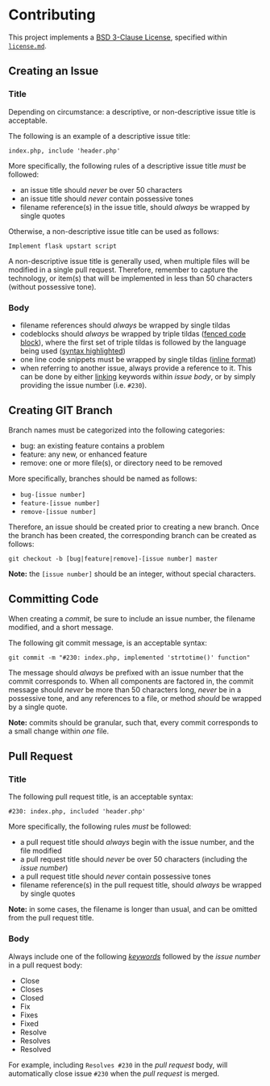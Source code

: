 # Contributing

This project implements a [BSD 3-Clause License](https://opensource.org/licenses/BSD-3-Clause), specified within [`license.md`](https://github.com/jeff1evesque/machine-learning/blob/master/license.md).

## Creating an Issue

### Title

Depending on circumstance: a descriptive, or non-descriptive issue title is acceptable.

The following is an example of a descriptive issue title:

```
index.php, include 'header.php'
```

More specifically, the following rules of a descriptive issue title *must* be followed:

- an issue title should *never* be over 50 characters
- an issue title should *never* contain possessive tones
- filename reference(s) in the issue title, should *always* be wrapped by single quotes

Otherwise, a non-descriptive issue title can be used as follows:

```
Implement flask upstart script
```

A non-descriptive issue title is generally used, when multiple files will be modified in a single pull request.  Therefore, remember to capture the technology, or item(s) that will be implemented in less than 50 characters (without possessive tone).

### Body
- filename references should *always* be wrapped by single tildas
- codeblocks should *always* be wrapped by triple tildas ([fenced code block](https://help.github.com/articles/github-flavored-markdown/#fenced-code-blocks)), where the first set of triple tildas is followed by the language being used ([syntax highlighted](https://help.github.com/articles/github-flavored-markdown/#syntax-highlighting))
- one line code snippets must be wrapped by single tildas ([inline format](https://help.github.com/articles/markdown-basics/#inline-formats))
- when referring to another issue, always provide a reference to it. This can be done by either [linking](https://help.github.com/articles/markdown-basics/#links) keywords within *issue body*, or by simply providing the issue number (i.e. `#230`).

## Creating GIT Branch

Branch names must be categorized into the following categories:

- bug: an existing feature contains a problem
- feature: any new, or enhanced feature
- remove: one or more file(s), or directory need to be removed

More specifically, branches should be named as follows:

- `bug-[issue number]`
- `feature-[issue number]`
- `remove-[issue number]`

Therefore, an issue should be created prior to creating a new branch.  Once the branch has been created, the corresponding branch can be created as follows:

```
git checkout -b [bug|feature|remove]-[issue number] master
```

**Note:** the `[issue number]` should be an integer, without special characters.

## Committing Code

When creating a *commit*, be sure to include an issue number, the filename modified, and a short message.  

The following git commit message, is an acceptable syntax:

`git commit -m "#230: index.php, implemented 'strtotime()' function"`

The message should *always* be prefixed with an issue number that the commit corresponds to.  When all components are factored in, the commit message should *never* be more than 50 characters long, *never* be in a possessive tone, and any references to a file, or method *should* be wrapped by a single quote.

**Note:** commits should be granular, such that, every commit corresponds to a small change within *one* file.

## Pull Request

### Title

The following pull request title, is an acceptable syntax:

```
#230: index.php, included 'header.php'
```

More specifically, the following rules *must* be followed:

- a pull request title should *always* begin with the issue number, and the file modified
- a pull request title should *never* be over 50 characters (including the *issue number*)
- a pull request title should *never* contain possessive tones
- filename reference(s) in the pull request title, should *always* be wrapped by single quotes

**Note:** in some cases, the filename is longer than usual, and can be omitted from the pull request title.

### Body

Always include one of the following [*keywords*](https://help.github.com/articles/closing-issues-via-commit-messages/#keywords-for-closing-issues) followed by the *issue number* in a pull request body:

- Close
- Closes
- Closed
- Fix
- Fixes
- Fixed
- Resolve
- Resolves
- Resolved

For example, including `Resolves #230` in the *pull request* body, will automatically close issue `#230` when the *pull request* is merged.